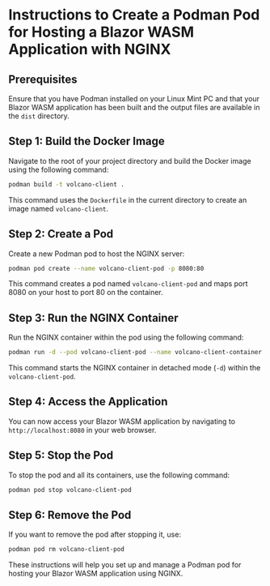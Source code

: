 # Instructions to Create a Podman Pod for Hosting a Blazor WASM Application with NGINX

## Prerequisites
Ensure that you have Podman installed on your Linux Mint PC and that your Blazor WASM application has been built and the output files are available in the `dist` directory.

## Step 1: Build the Docker Image
Navigate to the root of your project directory and build the Docker image using the following command:

```bash
podman build -t volcano-client .
```

This command uses the `Dockerfile` in the current directory to create an image named `volcano-client`.

## Step 2: Create a Pod
Create a new Podman pod to host the NGINX server:

```bash
podman pod create --name volcano-client-pod -p 8080:80
```

This command creates a pod named `volcano-client-pod` and maps port 8080 on your host to port 80 on the container.

## Step 3: Run the NGINX Container
Run the NGINX container within the pod using the following command:

```bash
podman run -d --pod volcano-client-pod --name volcano-client-container volcano-client
```

This command starts the NGINX container in detached mode (`-d`) within the `volcano-client-pod`.

## Step 4: Access the Application
You can now access your Blazor WASM application by navigating to `http://localhost:8080` in your web browser.

## Step 5: Stop the Pod
To stop the pod and all its containers, use the following command:

```bash
podman pod stop volcano-client-pod
```

## Step 6: Remove the Pod
If you want to remove the pod after stopping it, use:

```bash
podman pod rm volcano-client-pod
```

These instructions will help you set up and manage a Podman pod for hosting your Blazor WASM application using NGINX.